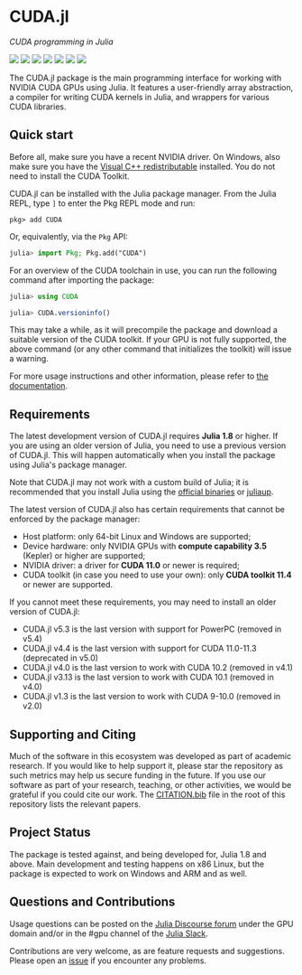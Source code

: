# CUDA.jl

*CUDA programming in Julia*

[![][doi-img]][doi-url] [![][docs-stable-img]][docs-stable-url] [![][docs-dev-img]][docs-dev-url] [![][buildkite-img]][buildkite-url] [![][codecov-img]][codecov-url] [![][codespeed-trend-img]][codespeed-trend-url] [![][codespeed-chart-img]][codespeed-chart-url]

[doi-img]: https://zenodo.org/badge/doi/10.1109/TPDS.2018.2872064.svg
[doi-url]: https://ieeexplore.ieee.org/abstract/document/8471188

[docs-stable-img]: https://img.shields.io/badge/docs-stable-blue.svg
[docs-stable-url]: https://cuda.juliagpu.org/stable/

[docs-dev-img]: https://img.shields.io/badge/docs-dev-blue.svg
[docs-dev-url]: https://cuda.juliagpu.org/dev/

[buildkite-img]: https://badge.buildkite.com/27aaeb352a9420297ed2d30cb055ac383a399ea8f121599912.svg?branch=master
[buildkite-url]: https://buildkite.com/julialang/cuda-dot-jl

[codecov-img]: https://codecov.io/gh/JuliaGPU/CUDA.jl/branch/master/graph/badge.svg
[codecov-url]: https://codecov.io/gh/JuliaGPU/CUDA.jl

[codespeed-chart-img]: https://img.shields.io/badge/benchmarks-Chart-yellowgreen
[codespeed-chart-url]: https://speed.juliagpu.org/timeline/#/?exe=9,11&env=1&base=none&ben=grid&revs=50

[codespeed-trend-img]: https://img.shields.io/badge/benchmarks-Trend-yellowgreen
[codespeed-trend-url]: https://speed.juliagpu.org/changes/?exe=9&env=1&tre=50

The CUDA.jl package is the main programming interface for working with NVIDIA CUDA GPUs
using Julia. It features a user-friendly array abstraction, a compiler for writing CUDA
kernels in Julia, and wrappers for various CUDA libraries.


## Quick start

Before all, make sure you have a recent NVIDIA driver. On Windows, also make sure you have
the [Visual C++ redistributable](https://aka.ms/vs/16/release/vc_redist.x64.exe) installed.
You do not need to install the CUDA Toolkit.

CUDA.jl can be installed with the Julia package manager. From the Julia REPL, type `]` to
enter the Pkg REPL mode and run:

```
pkg> add CUDA
```

Or, equivalently, via the `Pkg` API:

```julia
julia> import Pkg; Pkg.add("CUDA")
```

For an overview of the CUDA toolchain in use, you can run the following command after
importing the package:

```julia
julia> using CUDA

julia> CUDA.versioninfo()
```

This may take a while, as it will precompile the package and download a suitable version of
the CUDA toolkit. If your GPU is not fully supported, the above command (or any other
command that initializes the toolkit) will issue a warning.

For more usage instructions and other information, please refer to [the
documentation](https://juliagpu.github.io/CUDA.jl/stable/).


## Requirements

The latest development version of CUDA.jl requires **Julia 1.8** or higher. If you are using
an older version of Julia, you need to use a previous version of CUDA.jl. This will happen
automatically when you install the package using Julia's package manager.

Note that CUDA.jl may not work with a custom build of Julia; it is recommended that you
install Julia using the [official binaries](https://julialang.org/downloads/) or
[juliaup](https://github.com/JuliaLang/juliaup).

The latest version of CUDA.jl also has certain requirements that cannot be enforced by the
package manager:

- Host platform: only 64-bit Linux and Windows are supported;
- Device hardware: only NVIDIA GPUs with **compute capability 3.5** (Kepler) or higher are
  supported;
- NVIDIA driver: a driver for **CUDA 11.0** or newer is required;
- CUDA toolkit (in case you need to use your own): only **CUDA toolkit 11.4** or newer are
  supported.

If you cannot meet these requirements, you may need to install an older version of CUDA.jl:

* CUDA.jl v5.3 is the last version with support for PowerPC (removed in v5.4)
* CUDA.jl v4.4 is the last version with support for CUDA 11.0-11.3 (deprecated in v5.0)
* CUDA.jl v4.0 is the last version to work with CUDA 10.2 (removed in v4.1)
* CUDA.jl v3.13 is the last version to work with CUDA 10.1 (removed in v4.0)
* CUDA.jl v1.3 is the last version to work with CUDA 9-10.0 (removed in v2.0)


## Supporting and Citing

Much of the software in this ecosystem was developed as part of academic research. If you
would like to help support it, please star the repository as such metrics may help us secure
funding in the future. If you use our software as part of your research, teaching, or other
activities, we would be grateful if you could cite our work. The
[CITATION.bib](https://github.com/JuliaGPU/CUDA.jl/blob/master/CITATION.bib) file in the
root of this repository lists the relevant papers.


## Project Status

The package is tested against, and being developed for, Julia 1.8 and above. Main
development and testing happens on x86 Linux, but the package is expected to work on
Windows and ARM and as well.


## Questions and Contributions

Usage questions can be posted on the [Julia Discourse
forum](https://discourse.julialang.org/c/domain/gpu) under the GPU domain and/or in the #gpu
channel of the [Julia Slack](https://julialang.org/community/).

Contributions are very welcome, as are feature requests and suggestions. Please open an
[issue](https://github.com/JuliaGPU/CUDA.jl/issues) if you encounter any problems.
